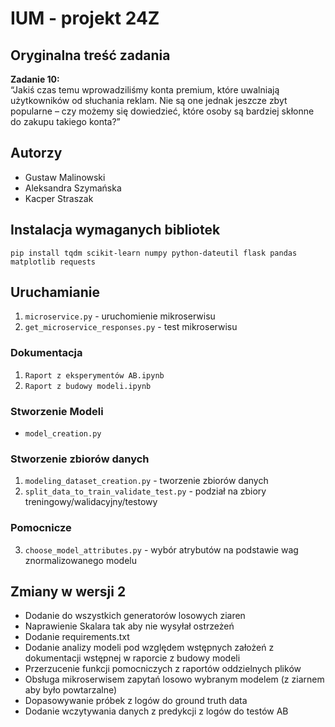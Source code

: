 # IUM - projekt 24Z
## Oryginalna treść zadania
**Zadanie 10:**  
“Jakiś czas temu wprowadziliśmy konta premium, które uwalniają użytkowników od słuchania reklam. Nie są one jednak jeszcze zbyt popularne – czy możemy się dowiedzieć, które osoby są bardziej skłonne do zakupu takiego konta?”
## Autorzy
- Gustaw Malinowski
- Aleksandra Szymańska
- Kacper Straszak

## Instalacja wymaganych bibliotek
```
pip install tqdm scikit-learn numpy python-dateutil flask pandas matplotlib requests
```

## Uruchamianie
1. `microservice.py` - uruchomienie mikroserwisu
2. `get_microservice_responses.py` - test mikroserwisu

### Dokumentacja
1. `Raport z eksperymentów AB.ipynb`
2. `Raport z budowy modeli.ipynb`

### Stworzenie Modeli
- `model_creation.py`

### Stworzenie zbiorów danych
1. `modeling_dataset_creation.py` - tworzenie zbiorów danych
2. `split_data_to_train_validate_test.py` - podział na zbiory treningowy/walidacyjny/testowy 

### Pomocnicze
3. `choose_model_attributes.py` - wybór atrybutów na podstawie wag znormalizowanego modelu

## Zmiany w wersji 2
- Dodanie do wszystkich generatorów losowych ziaren
- Naprawienie Skalara tak aby nie wysyłał ostrzeżeń
- Dodanie requirements.txt
- Dodanie analizy modeli pod względem wstępnych założeń z dokumentacji wstępnej w raporcie z budowy modeli
- Przerzucenie funkcji pomocniczych z raportów oddzielnych plików
- Obsługa mikroserwisem zapytań losowo wybranym modelem (z ziarnem aby było powtarzalne)
- Dopasowywanie próbek z logów do ground truth data
- Dodanie wczytywania danych z predykcji z logów do testów AB